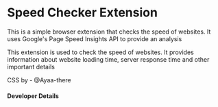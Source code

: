 <h1>Speed Checker Extension </h1>
<p>This is a simple browser extension that checks the speed of websites. It uses Google's Page Speed Insights API to provide an analysis</p>
<p>This extension is used to check the speed of websites. It provides information about website loading time, server response time and other important details </p>

CSS by - @Ayaa-there

<h4> Developer Details </h4>
